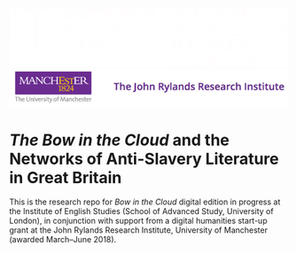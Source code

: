 ![IES-logo](IESlogo.png)
![JRRI-logo](JRRI-logo.png)

# *The Bow in the Cloud* and the Networks of Anti-Slavery Literature in Great Britain 

This is the research repo for *Bow in the Cloud* digital edition in progress at the Institute of English Studies (School of Advanced Study, University of London), in conjunction with support from a digital humanities start-up grant at the John Rylands Research Institute, University of Manchester (awarded March–June 2018).
